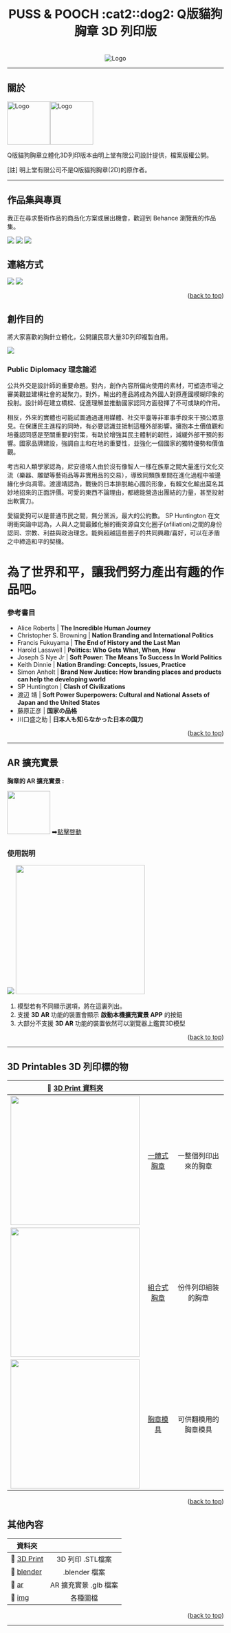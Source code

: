 <a name="readme-top"></a>
<!-- PROJECT LOGO -->
<h1 align="center">PUSS & POOCH :cat2::dog2: Q版貓狗胸章 3D 列印版</h1>
<br />
<div align="center">
    <img src="img/logo.png" alt="Logo" width="auto">
</div>

<hr/>
<h2>關於</h2>
<span><img src="https://mixocreative.com/ar/img/logo-3d.png" alt="Logo" width="100"><img src="https://mixocreative.com/ar/img/logo-type.svg" alt="Logo" width="100"></span>
<p>Q版貓狗胸章立體化3D列印版本由明上堂有限公司設計提供，檔案版權公開。</p>

<p> [註] 明上堂有限公司不是Q版貓狗胸章(2D)的原作者。</p>
<hr/>


<h2>作品集與專頁</h2>
<p>我正在尋求藝術作品的商品化方案或展出機會，歡迎到 Behance 瀏覽我的作品集。</p>

[![](https://img.shields.io/badge/Behance-0054F7?style=for-the-badge&logo=behance&logoColor=white)](https://www.behance.net/mixocreative)
[![](https://img.shields.io/badge/Facebook-1877F2?style=for-the-badge&logo=facebook&logoColor=white)](https://www.facebook.com/mixocreative)
[![](https://img.shields.io/badge/Instagram-E4405F?style=for-the-badge&logo=instagram&logoColor=white)](https://www.instagram.com/mixocreative/)


<h2>連絡方式</h2>

[![](https://img.shields.io/badge/Messenger-00B2FF?style=for-the-badge&logo=messenger&logoColor=white)](https://m.me/108497600666541l)
[![](https://img.shields.io/badge/Gmail-D14836?style=for-the-badge&logo=gmail&logoColor=white)](mailto:mixocreative@gmail.com)





<p align="right">(<a href="#readme-top">back to top</a>)</p>



<h2>創作目的</h2>
<p>將大家喜歡的胸針立體化，公開讓民眾大量3D列印複製自用。</p>

<img src="img/pp_1.png" width="auto">

<h3>Public Diplomacy 理念論述</h3>
<p>公共外交是設計師的重要命題。對內，創作內容所偏向使用的素材，可塑造市場之審美觀並建構社會的凝聚力。對外，輸出的產品將成為外國人對原產國模糊印象的投射。設計師在建立橋樑、促進理解並推動國家認同方面發揮了不可或缺的作用。</p>
<p>相反，外來的實體也可能試圖通過運用媒體、社交平臺等非軍事手段來干預公眾意見。在保護民主進程的同時，有必要認識並抵制這種外部影響。擁抱本土價值觀和培養認同感是至關重要的對策，有助於增強其民主體制的韌性，減緩外部干預的影響。國家品牌建設，強調自主和在地的重要性，並強化一個國家的獨特優勢和價值觀。</p>
<p>考古和人類學家認為，尼安德塔人由於沒有像智人一樣在族羣之間大量進行文化交流（樂器、雕塑等藝術品等非實用品的交易），導致同類族羣間在進化過程中被邊緣化步向凋零。渡邊靖認為，戰後的日本排脱軸心國的形象，有賴文化輸出莫名其妙地招來的正面評價。可愛的東西不論理由，都總能營造出團結的力量，甚至投射出軟實力。</p>
<p>愛貓愛狗可以是普通市民之間，無分黨派，最大的公約數。 SP Huntington 在文明衝突論中認為，人與人之間最難化解的衝突源自文化圈子(afiliation)之間的身份認同、宗教、利益與政治理念。能夠超越這些圈子的共同興趣/喜好，可以在矛盾之中締造和平的契機。</p>
<h1>為了世界和平，讓我們努力產出有趣的作品吧。</h1>

<h3>參考書目</h3>

- Alice Roberts | **The Incredible Human Journey**
- Christopher S. Browning | **Nation Branding and International Politics**
- Francis Fukuyama | **The End of History and the Last Man**
- Harold Lasswell | **Politics: Who Gets What, When, How**
- Joseph S Nye Jr | **Soft Power: The Means To Success In World Politics**
- Keith Dinnie  | **Nation Branding: Concepts, Issues, Practice**
- Simon Anholt | **Brand New Justice: How branding places and products can help the developing world**
- SP Huntington | **Clash of Civilizations**
- 渡辺 靖 | **Soft Power Superpowers: Cultural and National Assets of Japan and the United States**
- 藤原正彦 | **国家の品格**
- 川口盛之助 | **日本人も知らなかった日本の国力**

<p align="right">(<a href="#readme-top">back to top</a>)</p>

<hr/>

<h2> AR 擴充實景 </h2>

__胸章的 AR 擴充實景 :__

<a href="https://mixocreative.com/ar/?glb-badge_flat=Q版貓狗胸章%20橫放&&glb-badge_vertical=Q版貓狗胸章%20直立" target="_blank"><img src="https://www.mixocreative.com/ar/img/ar-demo.png" width="100"></a> :arrow_right:[點擊啓動](https://mixocreative.com/ar/?glb-badge_flat=Q版貓狗胸章%20橫放&&glb-badge_vertical=Q版貓狗胸章%20直立)
### 使用説明

![]( width=100)
<img src="https://www.mixocreative.com/ar/img/ar-instruction-bg.png" width="300">
1. 模型若有不同顯示選項，將在這裏列出。
2. 支援 __3D AR__ 功能的裝置會顯示 __啟動本機擴充實景 APP__  的按鈕
3. 大部分不支援 __3D AR__ 功能的裝置依然可以瀏覽器上鑑賞3D模型

<p align="right">(<a href="#readme-top">back to top</a>)</p>
</div>
 
<hr/>
 <h2>3D Printables 3D 列印標的物</h2>
  
|:open_file_folder: [3D Print 資料夾](3D%20Print)        |            | |
| ------------- |:-------------:|:-------------:|
|<img src="img/pp-one.png" width="300" >| [一體式胸章](3d%20print/一體式胸章) |一整個列印出來的胸章 | 
|<img src="img/pp-mono.png" width="300" >| [組合式胸章](3D%20Print/組合式胸章) | 份件列印組裝的胸章 | 
|<img src="img/pp-mold.png" width="300">| [胸章模具](3D%20Print/胸章模具) | 可供翻模用的胸章模具  |  


<p align="right">(<a href="#readme-top">back to top</a>)</p>

<h2>其他內容</h2>

  | 資料夾         |               | 
| ------------- |:-------------:| 
|:open_file_folder: [3D Print](3D%20Print)     | 3D 列印 .STL檔案 |
|:open_file_folder: [blender](blender)      | .blender 檔案 |
|:open_file_folder: [ar](ar)      | AR 擴充實景 .glb 檔案 |
|:open_file_folder: [img](img)      | 各種圖檔 |

<p align="right">(<a href="#readme-top">back to top</a>)</p>
<hr/>

